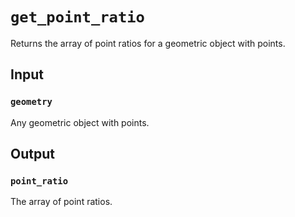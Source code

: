 # `get_point_ratio`

Returns the array of point ratios for a geometric object with points.

## Input

### `geometry`
Any geometric object with points.

## Output

### `point_ratio`
The array of point ratios.
